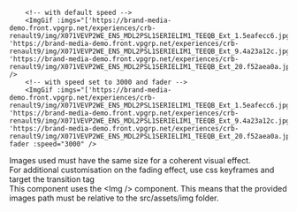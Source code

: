 ```vue
    <!-- with default speed -->
    <ImgGif :imgs="['https://brand-media-demo.front.vpgrp.net/experiences/crb-renault9/img/X071VEVP2WE_ENS_MDL2PSL1SERIELIM1_TEEQB_Ext_1.5eafecc6.jpg', 'https://brand-media-demo.front.vpgrp.net/experiences/crb-renault9/img/X071VEVP2WE_ENS_MDL2PSL1SERIELIM1_TEEQB_Ext_9.4a23a12c.jpg', 'https://brand-media-demo.front.vpgrp.net/experiences/crb-renault9/img/X071VEVP2WE_ENS_MDL2PSL1SERIELIM1_TEEQB_Ext_20.f52aea0a.jpg']" />
    <!-- with speed set to 3000 and fader -->
    <ImgGif :imgs="['https://brand-media-demo.front.vpgrp.net/experiences/crb-renault9/img/X071VEVP2WE_ENS_MDL2PSL1SERIELIM1_TEEQB_Ext_1.5eafecc6.jpg', 'https://brand-media-demo.front.vpgrp.net/experiences/crb-renault9/img/X071VEVP2WE_ENS_MDL2PSL1SERIELIM1_TEEQB_Ext_9.4a23a12c.jpg', 'https://brand-media-demo.front.vpgrp.net/experiences/crb-renault9/img/X071VEVP2WE_ENS_MDL2PSL1SERIELIM1_TEEQB_Ext_20.f52aea0a.jpg']" fader :speed="3000" />
```
Images used must have the same size for a coherent visual effect.<br>
For additional customisation on the fading effect, use css keyframes and target the transition tag<br>
This component uses the <Img /\> component. This means that the provided images path must be relative to the src/assets/img folder.